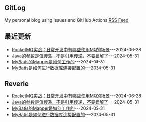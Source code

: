 ## GitLog 
My personal blog using issues and GitHub Actions [RSS Feed](https://raw.githubusercontent.com/denglei1024/denglei1024.github.io/master/feed.xml)
## 最近更新
- [RocketMQ实战：日常开发中有哪些使用MQ的场景](https://github.com/denglei1024/denglei1024.github.io/issues/7)---2024-06-28
- [Java的参数是值传递，不是引用传递，不要误解了](https://github.com/denglei1024/denglei1024.github.io/issues/6)---2024-05-31
- [MyBatis的Mapper是如何工作的](https://github.com/denglei1024/denglei1024.github.io/issues/5)---2024-05-31
- [MyBatis是如何进行数据库连接配置的](https://github.com/denglei1024/denglei1024.github.io/issues/4)---2024-05-31

## Reverie
- [RocketMQ实战：日常开发中有哪些使用MQ的场景](https://github.com/denglei1024/denglei1024.github.io/issues/7)---2024-06-28
- [Java的参数是值传递，不是引用传递，不要误解了](https://github.com/denglei1024/denglei1024.github.io/issues/6)---2024-05-31
- [MyBatis的Mapper是如何工作的](https://github.com/denglei1024/denglei1024.github.io/issues/5)---2024-05-31
- [MyBatis是如何进行数据库连接配置的](https://github.com/denglei1024/denglei1024.github.io/issues/4)---2024-05-31


